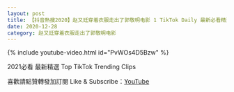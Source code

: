 ```yaml
---
layout: post
title: 【抖音熱搜2020】赵又廷穿着衣服走出了郭敬明电影 1 TikTok Daily 最新必看精選合集2020 12 28
date: 2020-12-28
category: 赵又廷穿着衣服走出了郭敬明电影
---
```


{% include youtube-video.html id="PvWOs4D5Bzw" %}

2021必看 最新精選 Top TikTok Trending Clips

喜歡請點贊轉發加訂閱 Like & Subscribe：[YouTube](https://www.youtube.com/channel/UCAoR7VcanIPd04uEq_GIylA/videos)

